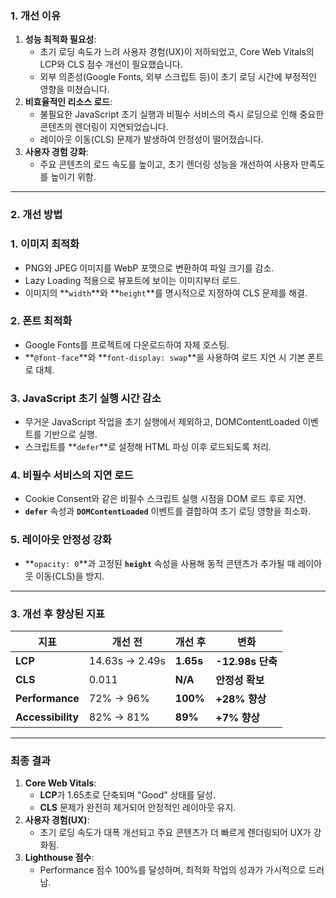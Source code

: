 
### **1. 개선 이유**

1. **성능 최적화 필요성**:
    - 초기 로딩 속도가 느려 사용자 경험(UX)이 저하되었고, Core Web Vitals의 LCP와 CLS 점수 개선이 필요했습니다.
    - 외부 의존성(Google Fonts, 외부 스크립트 등)이 초기 로딩 시간에 부정적인 영향을 미쳤습니다.
2. **비효율적인 리소스 로드**:
    - 불필요한 JavaScript 초기 실행과 비필수 서비스의 즉시 로딩으로 인해 중요한 콘텐츠의 렌더링이 지연되었습니다.
    - 레이아웃 이동(CLS) 문제가 발생하여 안정성이 떨어졌습니다.
3. **사용자 경험 강화**:
    - 주요 콘텐츠의 로드 속도를 높이고, 초기 렌더링 성능을 개선하여 사용자 만족도를 높이기 위함.

---

### **2. 개선 방법**

### **1. 이미지 최적화**

- PNG와 JPEG 이미지를 WebP 포맷으로 변환하여 파일 크기를 감소.
- Lazy Loading 적용으로 뷰포트에 보이는 이미지부터 로드.
- 이미지의 **`width`**와 **`height`**를 명시적으로 지정하여 CLS 문제를 해결.

### **2. 폰트 최적화**

- Google Fonts를 프로젝트에 다운로드하여 자체 호스팅.
- **`@font-face`**와 **`font-display: swap`**을 사용하여 로드 지연 시 기본 폰트로 대체.

### **3. JavaScript 초기 실행 시간 감소**

- 무거운 JavaScript 작업을 초기 실행에서 제외하고, DOMContentLoaded 이벤트를 기반으로 실행.
- 스크립트를 **`defer`**로 설정해 HTML 파싱 이후 로드되도록 처리.

### **4. 비필수 서비스의 지연 로드**

- Cookie Consent와 같은 비필수 스크립트 실행 시점을 DOM 로드 후로 지연.
- **`defer`** 속성과 **`DOMContentLoaded`** 이벤트를 결합하여 초기 로딩 영향을 최소화.

### **5. 레이아웃 안정성 강화**

- **`opacity: 0`**과 고정된 **`height`** 속성을 사용해 동적 콘텐츠가 추가될 때 레이아웃 이동(CLS)을 방지.

---

### **3. 개선 후 향상된 지표**

| **지표** | **개선 전** | **개선 후** | **변화** |
| --- | --- | --- | --- |
| **LCP** | 14.63s → 2.49s | **1.65s** | **-12.98s 단축** |
| **CLS** | 0.011 | **N/A** | **안정성 확보** |
| **Performance** | 72% → 96% | **100%** | **+28% 향상** |
| **Accessibility** | 82% → 81% | **89%** | **+7% 향상** |

---

### **최종 결과**

1. **Core Web Vitals**:
    - **LCP**가 1.65초로 단축되며 "Good" 상태를 달성.
    - **CLS** 문제가 완전히 제거되어 안정적인 레이아웃 유지.
2. **사용자 경험(UX)**:
    - 초기 로딩 속도가 대폭 개선되고 주요 콘텐츠가 더 빠르게 렌더링되어 UX가 강화됨.
3. **Lighthouse 점수**:
    - Performance 점수 100%를 달성하며, 최적화 작업의 성과가 가시적으로 드러남.
